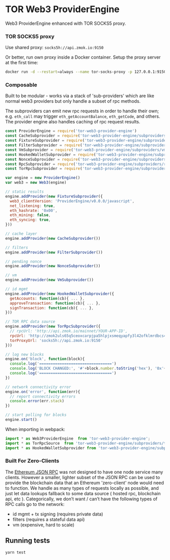 # TOR Web3 ProviderEngine

Web3 ProviderEngine enhanced with TOR SOCKS5 proxy.

### TOR SOCKS5 proxy
Use shared proxy: `socks5h://api.zmok.io:9150`

Or better, run own proxy inside a Docker container.
Setup the proxy server at the first time:

```sh
docker run -d --restart=always --name tor-socks-proxy -p 127.0.0.1:9150:9150/tcp peterdavehello/tor-socks-proxy:latest
```

### Composable

Built to be modular - works via a stack of 'sub-providers' which are like normal web3 providers but only handle a subset of rpc methods.

The subproviders can emit new rpc requests in order to handle their own;  e.g. `eth_call` may trigger `eth_getAccountBalance`, `eth_getCode`, and others.
The provider engine also handles caching of rpc request results.

```js
const ProviderEngine = require('tor-web3-provider-engine')
const CacheSubprovider = require('tor-web3-provider-engine/subproviders/cache.js')
const FixtureSubprovider = require('tor-web3-provider-engine/subproviders/fixture.js')
const FilterSubprovider = require('tor-web3-provider-engine/subproviders/filters.js')
const VmSubprovider = require('tor-web3-provider-engine/subproviders/vm.js')
const HookedWalletSubprovider = require('tor-web3-provider-engine/subproviders/hooked-wallet.js')
const NonceSubprovider = require('tor-web3-provider-engine/subproviders/nonce-tracker.js')
const RpcSubprovider = require('tor-web3-provider-engine/subproviders/rpc.js')
const TorRpcSubprovider = require('tor-web3-provider-engine/subproviders/tor.js')

var engine = new ProviderEngine()
var web3 = new Web3(engine)

// static results
engine.addProvider(new FixtureSubprovider({
  web3_clientVersion: 'ProviderEngine/v0.0.0/javascript',
  net_listening: true,
  eth_hashrate: '0x00',
  eth_mining: false,
  eth_syncing: true,
}))

// cache layer
engine.addProvider(new CacheSubprovider())

// filters
engine.addProvider(new FilterSubprovider())

// pending nonce
engine.addProvider(new NonceSubprovider())

// vm
engine.addProvider(new VmSubprovider())

// id mgmt
engine.addProvider(new HookedWalletSubprovider({
  getAccounts: function(cb){ ... },
  approveTransaction: function(cb){ ... },
  signTransaction: function(cb){ ... },
}))

// TOR RPC data source
engine.addProvider(new TorRpcSubprovider({
  // rpcUrl: 'http://api.zmok.io/mainnet/YOUR-APP-ID',
  rpcUrl: 'http://zmok2uls65q5ceoxcarpjpa5hlpjxsmeqyapfy3l42ofklmrdbcs4cqd.onion/mainnet/YOUR-APP-ID',
  torProxyUrl: 'socks5h://api.zmok.io:9150'
}))

// log new blocks
engine.on('block', function(block){
  console.log('================================')
  console.log('BLOCK CHANGED:', '#'+block.number.toString('hex'), '0x'+block.hash.toString('hex'))
  console.log('================================')
})

// network connectivity error
engine.on('error', function(err){
  // report connectivity errors
  console.error(err.stack)
})

// start polling for blocks
engine.start()
```

When importing in webpack:
```js
import * as Web3ProviderEngine  from 'tor-web3-provider-engine';
import * as TorRpcSource  from 'tor-web3-provider-engine/subproviders/tor';
import * as HookedWalletSubprovider from 'tor-web3-provider-engine/subproviders/hooked-wallet';
```

### Built For Zero-Clients

The [Ethereum JSON RPC](https://github.com/ethereum/wiki/wiki/JSON-RPC) was not designed to have one node service many clients.
However a smaller, lighter subset of the JSON RPC can be used to provide the blockchain data that an Ethereum 'zero-client' node would need to function.
We handle as many types of requests locally as possible, and just let data lookups fallback to some data source ( hosted rpc, blockchain api, etc ).
Categorically, we don’t want / can’t have the following types of RPC calls go to the network:
* id mgmt + tx signing (requires private data)
* filters (requires a stateful data api)
* vm (expensive, hard to scale)

## Running tests

```bash
yarn test
```
